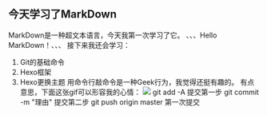 ## **今天学习了MarkDown**
MarkDown是一种超文本语言，今天我第一次学习了它。
、、、Hello MarkDown！、、、
接下来我还会学习：
1. Git的基础命令
1. Hexo框架
1. Hexo更换主题
用命令行敲命令是一种Geek行为，我觉得还挺有趣的。
有点意思，下面这张gif可以形容我的心情：
![](https://qgt-style.oss-cn-hangzhou.aliyuncs.com/newcoursep4/g1/g1-2-2/tenor.gif)
git add -A 提交第一步
git commit -m "理由" 提交第二步
git push origin master 第一次提交
